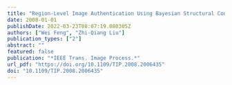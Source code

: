 ```yaml
---
title: "Region-Level Image Authentication Using Bayesian Structural Content Abstraction"
date: 2008-01-01
publishDate: 2022-03-23T08:07:19.080305Z
authors: ["Wei Feng", "Zhi-Qiang Liu"]
publication_types: ["2"]
abstract: ""
featured: false
publication: "*IEEE Trans. Image Process.*"
url_pdf: "https://doi.org/10.1109/TIP.2008.2006435"
doi: "10.1109/TIP.2008.2006435"
---
```


